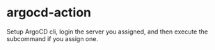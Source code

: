 # argocd-action
Setup ArgoCD cli, login the server you assigned, and then execute the subcommand if you assign one.
